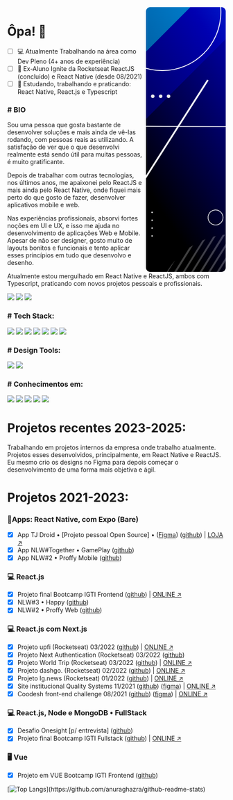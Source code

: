 <img align='right' src="https://raw.githubusercontent.com/pedropaulodf/diversos/master/.github/cover-image5.png">
 
# Ôpa! 👋

- [ ] 💻 Atualmente Trabalhando na área como Dev Pleno (4+ anos de experiência)
- [ ] 🚀 Ex-Aluno Ignite da Rocketseat ReactJS (concluído) e React Native (desde 08/2021)
- [ ] 🌱 Estudando, trabalhando e praticando: React Native, React.js e Typescript

### # BIO
Sou uma pessoa que gosta bastante de desenvolver soluções e mais ainda de vê-las rodando, com pessoas reais as utilizando. A satisfação de ver que o que desenvolvi realmente está sendo útil para muitas pessoas, é muito gratificante.

Depois de trabalhar com outras tecnologias, nos últimos anos, me apaixonei pelo ReactJS e mais ainda pelo React Native, onde fiquei mais perto do que gosto de fazer, desenvolver aplicativos mobile e web.

Nas experiências profissionais, absorvi fortes noções em UI e UX, e isso me ajuda no desenvolvimento de aplicações Web e Mobile. Apesar de não ser designer, gosto muito de layouts bonitos e funcionais e tento aplicar esses princípios em tudo que desenvolvo e desenho.

Atualmente estou mergulhado em React Native e ReactJS, ambos com Typescript, praticando com novos projetos pessoais e profissionais.

[<img src="https://img.shields.io/badge/site-242424?style=flat&logo=pandora&logoColor=white" />](https://portfolio.pedropaulo.dev)
[<img src="https://img.shields.io/badge/linkedin-%230077B5.svg?&style=flat&logo=linkedin&logoColor=white" />](https://linkedin.com/in/pedropaulodf)
[<img src="https://img.shields.io/badge/Behance-0054F7?style=flat&logo=behance&logoColor=white" />](https://www.behance.net/pedropaulodev)

### # Tech Stack:
[<img src="https://img.shields.io/badge/TypeScript-007ACC?style=flat&logo=typescript&logoColor=white" />](#) 
[<img src="https://img.shields.io/badge/React-20232A?style=flat&logo=react&logoColor=61DAFB" />](#) 
[<img src="https://img.shields.io/badge/React_Native-20232A?style=flat&logo=react&logoColor=61DAFB" />](#) 
[<img src="https://img.shields.io/badge/next.js-000000?style=flat&logo=nextdotjs&logoColor=white" />](#) 
[<img src="https://img.shields.io/badge/Expo-1B1F23?style=flat&logo=expo&logoColor=white" />](#) 
[<img src="https://img.shields.io/badge/styled--components-DB7093?style=flat&logo=styled-components&logoColor=white" />](#) 
[<img src="https://img.shields.io/badge/Sass-CC6699?style=flat&logo=sass&logoColor=white" />](#) 


### # Design Tools:
[<img src="https://img.shields.io/badge/Figma-F24E1E?style=flat&logo=figma&logoColor=white" />](#) 
[<img src="https://img.shields.io/badge/Photoshop-0a446b?style=flat&logo=Adobe-Photoshop&labelColor=0a446b" />](#)

### # Conhecimentos em:
[<img src="https://img.shields.io/badge/PHP-777BB4?style=flat&logo=php&logoColor=white" />](#) 
[<img src="https://img.shields.io/badge/MySQL-005C84?style=flat&logo=mysql&logoColor=white" />](#) 
[<img src="https://img.shields.io/badge/MongoDB-4EA94B?style=flat&logo=mongodb&logoColor=white" />](#) 
[<img src="https://img.shields.io/badge/Google_Play-414141?style=flat&logo=google-play&logoColor=white" />](#) 
[<img src="https://img.shields.io/badge/Material--UI-0081CB?style=flat&logo=material-ui&logoColor=white" />](#) 

# Projetos recentes 2023-2025:
Trabalhando em projetos internos da empresa onde trabalho atualmente. Projetos esses desenvolvidos, principalmente, em React Native e ReactJS. Eu mesmo crio os designs no Figma para depois começar o desenvolvimento de uma forma mais objetiva e ágil.

# Projetos 2021-2023:

### 📱Apps: React Native, com Expo (Bare)
- [x] App TJ Droid • [Projeto pessoal Open Source] • ([Figma](https://www.figma.com/file/GYGs01Krnqj65ccpwY0pEn/App-TJ-Droid-1.0?node-id=0%3A1)) ([github](https://github.com/pedropaulodf/tjdroid)) | [LOJA ↗](https://play.google.com/store/apps/details?id=dev.pedropaulo.tjdroid)
- [x] App NLW#Together • GamePlay ([github](https://github.com/pedropaulodf/nlw5-gameplay))
- [x] App NLW#2 • Proffy Mobile ([github](https://github.com/pedropaulodf/nlw2-omnistack-proffy))

### 💻 React.js 
- [x] Projeto final Bootcamp IGTI Frontend ([github](https://github.com/pedropaulodf/igti-frontend-projeto-final-react)) | [ONLINE ↗](https://igti-frontend-projeto-final-react.vercel.app/)
- [x] NLW#3 • Happy ([github](https://github.com/pedropaulodf/nlw3-omnistack-happy))
- [x] NLW#2 • Proffy Web ([github](https://github.com/pedropaulodf/nlw2-omnistack-proffy))

### 💻 React.js com Next.js 
- [x] Projeto upfi (Rocketseat) 03/2022 ([github](https://github.com/pedropaulodf/ignite-upfi-desafio)) | [ONLINE ↗](https://ignite-upfi-desafio-pedropaulodf.vercel.app/)
- [x] Projeto Next Authentication (Rocketseat) 03/2022 ([github](https://github.com/pedropaulodf/next-autenticacao-jwt))
- [x] Projeto World Trip (Rocketseat) 03/2022 ([github](https://github.com/pedropaulodf/ignite-worldtrip)) | [ONLINE ↗](https://ignite-worldtrip-one.vercel.app/)
- [x] Projeto dashgo. (Rocketseat) 02/2022 ([github](https://github.com/pedropaulodf/ignite-dashgo)) | [ONLINE ↗](https://dashgo-ignite-pedropaulodf.vercel.app/)
- [x] Projeto Ig.news (Rocketseat) 01/2022 ([github](https://github.com/pedropaulodf/ignite-ignews)) | [ONLINE ↗](https://ignews-pedropaulodf.vercel.app/)
- [x] Site institucional Quality Systems 11/2021 ([github](https://github.com/pedropaulodf/sitequalityportfolio)) ([figma](https://www.figma.com/file/Bh8OO6OQ2R9niuzw6igtvY/Site-Quality)) | [ONLINE ↗](https://quality-site-git-main-pedropaulodf.vercel.app/)
- [x] Coodesh front-end challenge 08/2021 ([github](https://github.com/pedropaulodf/coodesh-challenge)) ([figma](https://www.figma.com/file/D8LqvUJbPD4lDKKm42bqHr/Coodesh-Front-end-Challenge?node-id=0%3A1)) | [ONLINE ↗](https://coodesh-front-end-challenge.vercel.app/)

### 💻 React.js, Node e MongoDB • FullStack 
- [x] Desafio Onesight [p/ entrevista] ([github](https://github.com/pedropaulodf/desafio-onesight))
- [x] Projeto final Bootcamp IGTI Fullstack ([github](https://github.com/pedropaulodf/igti-fullstack-projeto-final-react)) | [ONLINE ↗](https://igti-fullstack-projeto-final-react.vercel.app/)

### 🖥️ Vue 
- [x] Projeto em VUE Bootcamp IGTI Frontend ([github](https://github.com/pedropaulodf/igti-frontend-vue-petshop))

[![Top Langs](https://github-readme-stats.vercel.app/api/top-langs/?username=pedropaulodf&layout=compact&theme=dark&custom_title=Linguagens%20mais%20utilizadas:)](https://github.com/anuraghazra/github-readme-stats)
